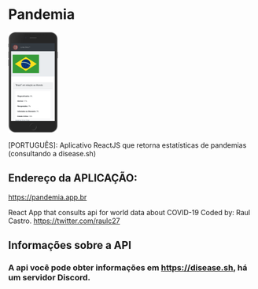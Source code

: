 # Pandemia 

<img src="./src/Assets/Pandemia.png"  width="20%" />

[PORTUGUÊS]: Aplicativo ReactJS que retorna estatísticas de pandemias (consultando a disease.sh)

## Endereço da APLICAÇÃO: 
https://pandemia.app.br

React App that consults api for world data about COVID-19
Coded by: Raul Castro. https://twitter.com/raulc27

## Informações sobre a API
### A <b>api</b> você pode obter informações em https://disease.sh, há um servidor Discord.